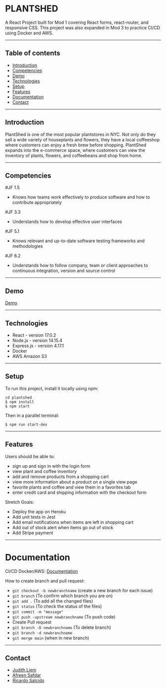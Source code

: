 # PLANTSHED

A React Project built for Mod 1 covering React forms, react-router, and responsive CSS. This project was also expanded in Mod 3 to practice CI/CD using Docker and AWS. 

---

## Table of contents

- [Introduction](#introduction)
- [Competencies](#competencies)
- [Demo](#demo)
- [Technologies](#technologies)
- [Setup](#setup)
- [Features](#features)
- [Documentation](#documentation)
- [Contact](#contact)

---

## Introduction

PlantShed is one of the most popular plantstores in NYC. Not only do they sell a wide variety of houseplants and flowers, they have a local coffeeshop where customers can enjoy a fresh brew before shopping. PlantShed expands into the e-commerce space, where customers can view the inventory of plants, flowers, and coffeebeans and shop from home.

---

## Competencies 

#JF 1.5
- Knows how teams work effectively to produce software and how
to contribute appropriately

#JF 3.3
- Understands how to develop effective user interfaces

#JF 5.1
- Knows relevant and up-to-date software testing frameworks and
methodologies

#JF 6.2
- Understands how to follow company, team or client approaches to
continuous integration, version and source control

---

## Demo

[Demo](https://plantshed-deploy.herokuapp.com/) 

---

## Technologies

- React - version 17.0.2
- Node.js - version 14.15.4
- Express.js - version 4.17.1
- Docker
- AWS Amazon S3

---

## Setup

To run this project, install it locally using npm:

```
cd plantshed
$ npm install
$ npm start
```
Then in a parallel terminal:
```
$ npm run start-dev
```

---

## Features

Users should be able to:
- sign up and sign in with the login form
- view plant and coffee inventory
- add and remove products from a shopping cart
- view more information about a product on a single view page
- favorite plants and coffee and view them in a favorites tab
- enter credit card and shipping information with the checkout form

Stretch Goals:

- Deploy the app on Heroku
- Add unit tests in Jest
- Add email notifications when items are left in shopping cart
- Add out of stock alert when items go out of stock
- Add Stripe payment

---

# Documentation

CI/CD Docker/AWS:  [Documentation](https://docs.google.com/document/d/1slL3HBzbyACMiKK8fbBxgoZxzzHoYpz4Q1bb61ARbpo/edit?usp=sharing)

 How to create branch and pull request:

- `git checkout -b newbranchname` (create a new branch for each issue)
- `git branch` (To confirm which branch you are on)
- `git add .` (To add all the changed files)
- `git status` (To check the status of the files)
- `git commit -m "message"`
- `git push -upstream newbranchname` (To push code)
- Create Pull request
- `git branch -D newbranchname` (To delete branch)
- `git branch -d newbranchname`
- `git merge main` (when in new branch)

---

## Contact

- [Judith Liem](https://github.com/jjliem)
- [Afreen Safdar](https://github.com/afreensafdar)
- [Ricardo Salcido](https://github.com/RSalcido2019)





